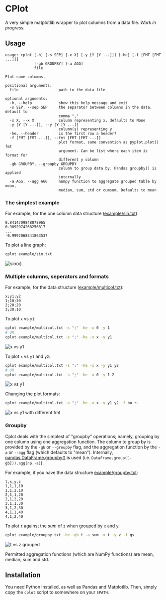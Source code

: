 # CPlot

A very simple matplotlib wrapper to plot columns from a data file. *Work in progress.*

## Usage

```
usage: cplot [-h] [-s SEP] [-x X] [-y [Y [Y ...]]] [-he] [-f [FMT [FMT ...]]]
             [-gb GROUPBY] [-a AGG]
             file

Plot some columns.

positional arguments:
  file                  path to the data file

optional arguments:
  -h, --help            show this help message and exit
  -s SEP, --sep SEP     the separator between columns in the data, default to
                        comma ","
  -x X, --x X           column representing x, defaults to None
  -y [Y [Y ...]], --y [Y [Y ...]]
                        column(s) representing y
  -he, --header         is the first row a header?
  -f [FMT [FMT ...]], --fmt [FMT [FMT ...]]
                        plot format, same convention as pyplot.plot() fmt
                        argument. Can be list where each item is format for
                        different y column
  -gb GROUPBY, --groupby GROUPBY
                        column to group data by. Pandas groupby() is applied
                        internally
  -a AGG, --agg AGG     numpy function to aggregate grouped table by mean,
                        median, sum, std or cumsum. Defaults to mean

```

### The simplest example

For example, for the one column data structure ([example/sin.txt](example/sin.txt)):

```
0.8414709848078965
0.9092974268256817
...
-0.9992068341863537
```

To plot a line graph:

```bash
cplot example/sin.txt
```

![sin(x)](doc/fig_sin.png)

### Multiple columns, seperators and formats

For example, for the data structure ([example/multicol.txt](example/multicol.txt)):

```
x;y1;y2
1;10;30
2;20;20
3;30;10
```

To plot `x` vs `y1`:

```bash
cplot example/multicol.txt -s ";" -he -x 0 -y 1
# OR
cplot example/multicol.txt -s ";" -he -x x -y y1
```

![x vs y1](doc/fig_y1.png)

To plot `x` vs `y1` and `y2`:

```bash
cplot example/multicol.txt -s ";" -he -x x -y y1 y2
# OR
cplot example/multicol.txt -s ";" -he -x 0 -y 1 2
```

![x vs y1](doc/fig_y1-y2.png)

Changing the plot formats:

```bash
cplot example/multicol.txt -s ";" -he -x x -y y1 y2 -f bo r-
```

![x vs y1 with different fmt](doc/fig_y1-y2_fmt.png)

### Groupby

Cplot deals with the simplest of "groupby" operations; namely, grouping by one column using one aggregation function. The column to group by is provided by the `-gb` or `--groupby` flag, and the aggregation function by the `-a` or `--agg` flag (which defaults to "mean"). Internally, [pandas.DataFrame.groupby()](https://pandas.pydata.org/pandas-docs/stable/reference/api/pandas.DataFrame.groupby.html) is used (i.e. `DataFrame.group([-gb])).agg(np.-a)`).

For example, if you have the data structure [example/groupby.txt](example/groupby.txt):

```
t,x,y,z
1,1,1,10
1,1,2,10
2,1,1,20
2,1,2,20
3,1,1,30
3,1,2,30
4,1,1,40
4,1,2,40
```

To plot `t` against the *sum* of `z` when grouped by `x` and `y`:

```bash
cplot example/groupby.txt -he -gb t -a sum -x t -y z -f gs
```

![t vs z grouped](doc/fig_gb.png)

Permitted aggregation functions (which are NumPy functions) are mean, median, sum and std.

## Installation

You need Python installed, as well as Pandas and Matplotlib. Then, simply copy the `cplot` script to somewhere on your `$PATH`.

